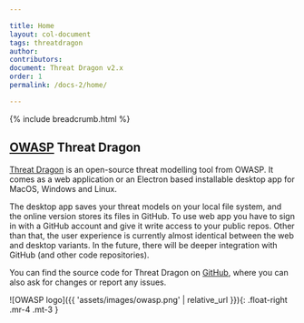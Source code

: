 ```yaml
---

title: Home
layout: col-document
tags: threatdragon
author:
contributors:
document: Threat Dragon v2.x
order: 1
permalink: /docs-2/home/

---
```


{% include breadcrumb.html %}
## [OWASP](https://www.owasp.org) Threat Dragon
[Threat Dragon](http://owasp.org/www-project-threat-dragon) is an open-source threat modelling tool from OWASP.
It comes as a web application or an Electron based installable desktop app for MacOS, Windows and Linux.

The desktop app saves your threat models on your local file system, and the online version stores its files in GitHub.
To use web app you have to sign in with a GitHub account and give it write access to your public repos.
Other than that, the user experience is currently almost identical between the web and desktop variants.
In the future, there will be deeper integration with GitHub (and other code repositories).

You can find the source code for Threat Dragon on [GitHub](https://github.com/OWASP/threat-dragon),
where you can also ask for changes or report any issues.

![OWASP logo]({{ 'assets/images/owasp.png' | relative_url }}){: .float-right .mr-4 .mt-3 }
